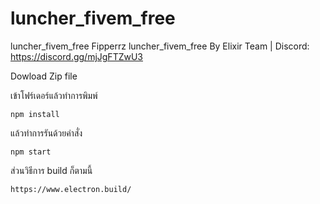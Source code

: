# luncher_fivem_free
luncher_fivem_free
Fipperrz luncher_fivem_free By Elixir Team | Discord: https://discord.gg/mjJgFTZwU3


Dowload Zip file 


เข้าโฟร์เดอร์แล้วทำการพิมพ์
```
npm install
```

แล้วทำการรันด้วยคำสั่ง
```
npm start
```

ส่วนวิธีการ build ก็ตามนี้
```
https://www.electron.build/
```
